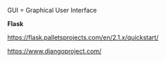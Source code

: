 GUI = Graphical User Interface

**Flask** 

https://flask.palletsprojects.com/en/2.1.x/quickstart/

https://www.djangoproject.com/
